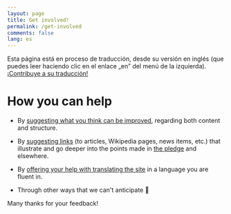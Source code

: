 ```yaml
---
layout: page
title: Get involved!
permalink: /get-involved
comments: false
lang: es
---
```


<span class="mark">Esta página está en proceso de traducción, desde su versión en inglés (que puedes leer haciendo clic en el enlace „en” del menú de la izquierda). <a class="btn btn-primary" href="https://github.com/evolverine/undistance/issues/2">¡Contribuye a su traducción!</a></span>

# How you can help  

*   By [suggesting what you think can be improved](hhttps://github.com/evolverine/undistance/issues), regarding both content and structure.  

*   By [suggesting links](https://github.com/evolverine/undistance/issues) (to articles, Wikipedia pages, news items, etc.) that illustrate and go deeper into the points made in [the pledge]({{site.baseurl}}/pledge) and elsewhere.

*   By [offering your help with translating the site](https://github.com/evolverine/undistance/issues) in a language you are fluent in.

*   Through other ways that we can't anticipate 🙂️  

Many thanks for your feedback!  